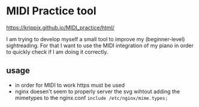# MIDI Practice tool

<https://krippix.github.io/MIDI_practice/html/>

I am trying to develop myself a small tool to improve my (beginner-level) sightreading.
For that I want to use the MIDI integration of my piano in order to quickly check if I am doing it correctly.

## usage

- in order for MIDI to work https must be used
- nginx doesen't seem to properly server the svg wihtout adding the mimetypes to the nginx.conf `include /etc/nginx/mime.types;`
